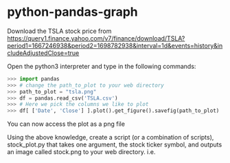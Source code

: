 # python-pandas-graph

Download the TSLA stock price from https://query1.finance.yahoo.com/v7/finance/download/TSLA?period1=1667246938&period2=1698782938&interval=1d&events=history&includeAdjustedClose=true 

Open the python3 interpreter and type in the following commands:

```python
>>> import pandas
>>> # change the path_to_plot to your web directory
>>> path_to_plot = "tsla.png"
>>> df = pandas.read_csv('TSLA.csv')
>>> # Here we pick the columns we like to plot
>>> df[ ['Date', 'Close'] ].plot().get_figure().savefig(path_to_plot)
```

You can now access the plot as a png file

Using the above knowledge, create a script (or a combination of scripts), stock_plot.py 
that takes one argument, the stock ticker symbol, and outputs an image called stock.png 
to your web directory.  i.e.


